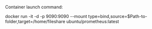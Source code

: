 Container launch command:

docker run -it -d -p 9090:9090 --mount type=bind,source=$Path-to-folder,target=/home/fileshare ubuntu/prometheus:latest

